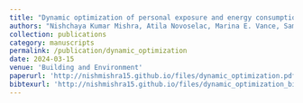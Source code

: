 ```yaml
---
title: "Dynamic optimization of personal exposure and energy consumption while ensuring thermal comfort in a test house"
authors: "Nishchaya Kumar Mishra, Atila Novoselac, Marina E. Vance, Sameer Patel"
collection: publications
category: manuscripts
permalink: /publication/dynamic_optimization
date: 2024-03-15
venue: 'Building and Environment'
paperurl: 'http://nishmishra15.github.io/files/dynamic_optimization.pdf'
bibtexurl: 'http://nishmishra15.github.io/files/dynamic_optimization_bib.txt'
---
```

